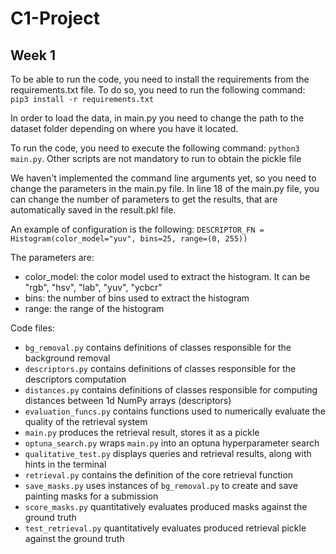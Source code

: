 # C1-Project
## Week 1

To be able to run the code, you need to install the requirements from the requirements.txt file.
To do so, you need to run the following command:
```pip3 install -r requirements.txt```

In order to load the data, in main.py you need to change the path to the dataset folder depending on where you have it located.

To run the code, you need to execute the following command:
```python3 main.py```.
Other scripts are not mandatory to run to obtain the pickle file

We haven't implemented the command line arguments yet, so you need to change the parameters in the main.py file.
In line 18 of the main.py file, you can change the number of parameters to get the results, that are automatically saved in the result.pkl file.

An example of configuration is the following:
```DESCRIPTOR_FN = Histogram(color_model="yuv", bins=25, range=(0, 255))```

The parameters are:
- color_model: the color model used to extract the histogram. It can be "rgb", "hsv", "lab", "yuv", "ycbcr"
- bins: the number of bins used to extract the histogram
- range: the range of the histogram

Code files:
- `bg_removal.py` contains definitions of classes responsible for the background removal
- `descriptors.py` contains definitions of classes responsible for the descriptors computation
- `distances.py` contains definitions of classes responsible for computing distances between 1d NumPy arrays (descriptors)
- `evaluation_funcs.py` contains functions used to numerically evaluate the quality of the retrieval system
- `main.py` produces the retrieval result, stores it as a pickle
- `optuna_search.py` wraps `main.py` into an optuna hyperparameter search
- `qualitative_test.py` displays queries and retrieval results, along with hints in the terminal
- `retrieval.py` contains the definition of the core retrieval function
- `save_masks.py` uses instances of `bg_removal.py` to create and save painting masks for a submission
- `score_masks.py` quantitatively evaluates produced masks against the ground truth
- `test_retrieval.py` quantitatively evaluates produced retrieval pickle against the ground truth
